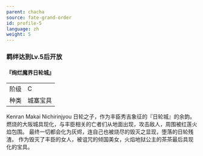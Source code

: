 ```yaml
---
parent: chacha
source: fate-grand-order
id: profile-5
language: zh
weight: 5
---
```


### 羁绊达到Lv.5后开放

#### 『绚烂魔界日轮城』

<table>
  <tr><td>阶级</td><td>C</td></tr>
  <tr><td>种类</td><td>城塞宝具</td></tr>
</table>

Kenran Makai Nichirinjyou
日轮之子，作为丰臣秀吉象征的『日轮城』的余韵。燃烧的大阪城具现化，与丰臣相关的亡者们从地面出现，攻击敌人，周围被红莲火焰包围。
最终一切都会化为灰烬，连自己也被烧尽的毁灭之显现，堕落的日轮残渣。
作为毁灭了丰臣的女人，被诅咒的倾国美女，火焰地狱公主的茶茶最后具现化的宝具。
